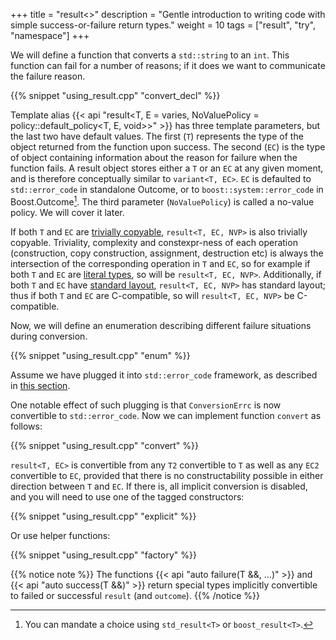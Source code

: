 +++
title = "result<>"
description = "Gentle introduction to writing code with simple success-or-failure return types."
weight = 10
tags = ["result", "try", "namespace"]
+++

We will define a function that converts a `std::string` to an `int`. This function can fail for a number of reasons;
if it does we want to communicate the failure reason.

{{% snippet "using_result.cpp" "convert_decl" %}}

Template alias {{< api "result<T, E = varies, NoValuePolicy = policy::default_policy<T, E, void>>" >}}
has three template parameters, but the last two have default values. The first
(`T`) represents the type of the object returned from the function upon success.
The second (`EC`) is the type of object containing information about the reason
for failure when the function fails. A result object stores either a `T` or an
`EC` at any given moment, and is therefore conceptually similar to `variant<T, EC>`.
`EC` is defaulted to `std::error_code` in standalone Outcome, or to `boost::system::error_code`
in Boost.Outcome[^1]. The third parameter (`NoValuePolicy`) is called a
no-value policy. We will cover it later.

If both `T` and `EC` are [trivially copyable](https://en.cppreference.com/w/cpp/named_req/TriviallyCopyable), `result<T, EC, NVP>` is also trivially copyable.
Triviality, complexity and constexpr-ness of each operation (construction, copy construction, assignment,
destruction etc) is always the intersection of the corresponding operation in `T` and `EC`,
so for example if both `T` and `EC` are [literal types](https://en.cppreference.com/w/cpp/named_req/LiteralType), so will be `result<T, EC, NVP>`.
Additionally, if both `T` and `EC` have [standard layout](https://en.cppreference.com/w/cpp/named_req/StandardLayoutType), `result<T, EC, NVP>` has standard layout;
thus if both `T` and `EC` are C-compatible, so will `result<T, EC, NVP>` be C-compatible.

Now, we will define an enumeration describing different failure situations during conversion.

{{% snippet "using_result.cpp" "enum" %}}

Assume we have plugged it into `std::error_code` framework, as described in [this section](../../../motivation/plug_error_code).

One notable effect of such plugging is that `ConversionErrc` is now convertible to `std::error_code`.
Now we can implement function `convert` as follows:

{{% snippet "using_result.cpp" "convert" %}}

`result<T, EC>` is convertible from any `T2` convertible to `T` as well as any `EC2` convertible to `EC`,
provided that there is no constructability possible in either direction between `T` and `EC`. If there is,
all implicit conversion is disabled, and you will need to use one of the tagged constructors:

{{% snippet "using_result.cpp" "explicit" %}}

Or use helper functions:

{{% snippet "using_result.cpp" "factory" %}}

{{% notice note %}}
The functions {{< api "auto failure(T &&, ...)" >}} and {{< api "auto success(T &&)" >}} return special
types implicitly convertible to failed or successful `result` (and `outcome`).
{{% /notice %}}

[^1]: You can mandate a choice using `std_result<T>` or `boost_result<T>`.
